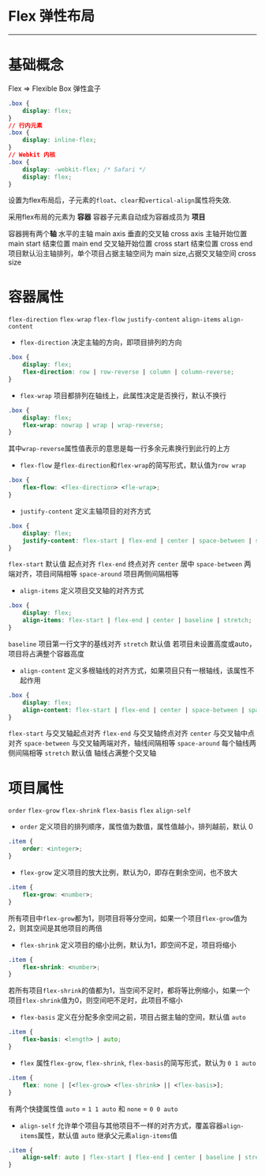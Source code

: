 # Flex 弹性布局

---

# 基础概念

Flex => Flexible Box 弹性盒子
```css
.box {
    display: flex;
}
// 行内元素
.box {
    display: inline-flex;
}
// Webkit 内核
.box {
    display: -webkit-flex; /* Safari */
    display: flex;
}
```
设置为flex布局后，子元素的`float`、`clear`和`vertical-align`属性将失效.

采用flex布局的元素为 **容器**
容器子元素自动成为容器成员为 **项目**

容器拥有两个**轴**
水平的主轴 main axis    垂直的交叉轴 cross axis
主轴开始位置 main start 结束位置 main end
交叉轴开始位置 cross start 结束位置 cross end
项目默认沿主轴排列，单个项目占据主轴空间为 main size,占据交叉轴空间 cross size




# 容器属性
>
`flex-direction`
`flex-wrap`
`flex-flow`
`justify-content`
`align-items`
`align-content`

- `flex-direction`
决定主轴的方向，即项目排列的方向
```css
.box {
    display: flex;
    flex-direction: row | row-reverse | column | column-reverse;
}
```

- `flex-wrap`
项目都排列在轴线上，此属性决定是否换行，默认不换行
```css
.box {
    display: flex;
    flex-wrap: nowrap | wrap | wrap-reverse;
}
```
其中`wrap-reverse`属性值表示的意思是每一行多余元素换行到此行的上方


- `flex-flow`
是`flex-direction`和`flex-wrap`的简写形式，默认值为`row wrap`
```css
.box {
    flex-flow: <flex-direction> <fle-wrap>;
}
```

- `justify-content`
定义主轴项目的对齐方式
```css
.box {
    display: flex;
    justify-content: flex-start | flex-end | center | space-between | space-around;
}
```
`flex-start` 默认值 起点对齐
`flex-end` 终点对齐
`center` 居中
`space-between` 两端对齐，项目间隔相等
`space-around` 项目两侧间隔相等

- `align-items`
定义项目交叉轴的对齐方式
```css
.box {
    display: flex;
    align-items: flex-start | flex-end | center | baseline | stretch;
}
```
`baseline` 项目第一行文字的基线对齐
`stretch` 默认值 若项目未设置高度或auto，项目将占满整个容器高度

- `align-content`
定义多根轴线的对齐方式，如果项目只有一根轴线，该属性不起作用
```css
.box {
    display: flex;
    align-content: flex-start | flex-end | center | space-between | space-around | stretch;
}
```
`flex-start` 与交叉轴起点对齐
`flex-end` 与交叉轴终点对齐
`center` 与交叉轴中点对齐
`space-between` 与交叉轴两端对齐，轴线间隔相等
`space-around` 每个轴线两侧间隔相等
`stretch` 默认值 轴线占满整个交叉轴



# 项目属性
>
`order`
`flex-grow`
`flex-shrink`
`flex-basis`
`flex`
`align-self`

- `order`
定义项目的排列顺序，属性值为数值，属性值越小，排列越前，默认 0
```css
.item {
    order: <integer>;
}
```

- `flex-grow`
定义项目的放大比例，默认为0，即存在剩余空间，也不放大
```css
.item {
    flex-grow: <number>;
}
```
所有项目中`flex-grow`都为1，则项目将等分空间，如果一个项目`flex-grow`值为2，则其空间是其他项目的两倍

- `flex-shrink`
定义项目的缩小比例，默认为1，即空间不足，项目将缩小
```css
.item {
    flex-shrink: <number>;
}
```
若所有项目`flex-shrink`的值都为1，当空间不足时，都将等比例缩小，如果一个项目`flex-shrink`值为0，则空间吧不足时，此项目不缩小

- `flex-basis`
定义在分配多余空间之前，项目占据主轴的空间，默认值 `auto`
```css
.item {
    flex-basis: <length> | auto;
}
```

- `flex`
属性`flex-grow`, `flex-shrink`, `flex-basis`的简写形式，默认为 `0 1 auto`
```css
.item {
    flex: none | [<flex-grow> <flex-shrink> || <flex-basis>];
}
```
有两个快捷属性值 `auto` = `1 1 auto` 和 `none` = `0 0 auto`

- `align-self`
允许单个项目与其他项目不一样的对齐方式，覆盖容器`align-items`属性，默认值 `auto` 继承父元素`align-items`值
```css
.item {
    align-self: auto | flex-start | flex-end | center | baseline | stretch;
}
```